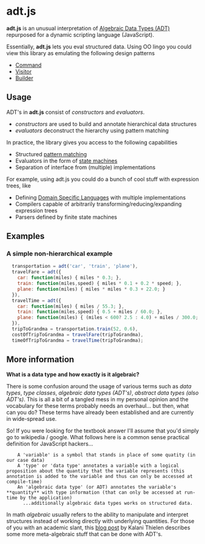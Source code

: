 # adt.js

**adt.js** is an unusual interpretation of [Algebraic Data Types (ADT)](http://en.wikipedia.org/wiki/Algebraic_data_type) repurposed for a dynamic scripting language (JavaScript).

Essentially, **adt.js** lets you eval structured data. Using OO lingo you could view this library as emulating the following design patterns

* [Command](http://en.wikipedia.org/wiki/Command_pattern)
* [Visitor](http://en.wikipedia.org/wiki/Visitor_pattern)
* [Builder](http://en.wikipedia.org/wiki/Builder_pattern)

## Usage

ADT's in **adt.js** consist of *constructors* and *evaluators*.

* *constructors* are used to build and annotate hierarchical data structures
* *evaluators* deconstruct the hierarchy using pattern matching

In practice, the library gives you access to the following capabilities

* Structured [pattern matching](http://en.wikipedia.org/wiki/Pattern_matching)
* Evaluators in the form of [state machines](http://en.wikipedia.org/wiki/Finite-state_machine)
* Separation of interface from (multiple) implementations

For example, using adt.js you could do a bunch of cool stuff with expression trees, like

* Defining [Domain Specific Languages](http://en.wikipedia.org/wiki/Domain-specific_language) with multiple implementations
* Compilers capable of arbitrarily transforming/reducing/expanding expression trees
* Parsers defined by finite state machines


## Examples

### A simple non-hierarchical example

```javascript
  transportation = adt('car', 'train', 'plane'),
  travelFare = adt({
    car: function(miles) { miles * 0.3; },
    train: function(miles,speed) { miles * 0.1 + 0.2 * speed; },
    plane: function(miles) { miles * miles * 0.3 + 22.0; }
  }),
  travelTime = adt({
    car: function(miles) { miles / 55.3; },
    train: function(miles,speed) { 0.5 + miles / 60.0; },
    plane: function(miles) { (miles < 600? 2.5 : 4.0) + miles / 300.0; }
  }),
  tripToGrandma = transportation.train(52, 0.6),
  costOfTripToGrandma = travelFare(tripToGrandma),
  timeOfTripToGrandma = travelTime(tripToGrandma);
```

## More information

**What is a data type and how exactly is it algebraic?**

There is some confusion around the usage of various terms such as *data types*, *type classes*, *algebraic data types (ADT's)*, *abstract data types (also ADT's)*.
This is all a bit of a tangled mess in my personal opinion and the vocabulary for these terms probably needs an overhaul... but then, what can you do? 
These terms have already been established and are currently in wide-spread use.

So! If you were looking for the textbook answer I'll assume that you'd simply go to wikipedia / google.
What follows here is a common sense practical definition for JavaScript hackers...

        A 'variable' is a symbol that stands in place of some quatity (in our case data)
        A 'type' or 'data type' annotates a variable with a logical proposition about the quantity that the variable represents (this annotation is added to the variable and thus can only be accessed at compile-time)
        An 'algebraic data type' (or ADT) annotates the variable's **quantity** with type information (that can only be accessed at run-time by the application)
          ...additionally algebraic data types works on structured data.

In math *algebraic* usually refers to the ability to manipulate and interpret structures instead of working directly with underlying quantities.
For those of you with an academic slant, this [blog post](http://blog.lab49.com/archives/3011) by Kalani Thielen describes some more meta-algebraic stuff that can be done with ADT's.

